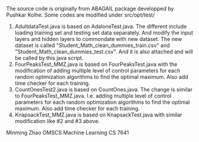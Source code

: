 
The source code is originally from ABAGAIL package developped by Pushkar Kolhe. Some codes are modified under src/opt/test/
1. AdultdataTest.java is based on AdaloneTest.java. The different include loading training set and testing set data separately. And modify the input layers and hidden layers to commondate with new dataset. The new dataset is called "Student_Math_clean_dummies_train.csv" and "Student_Math_clean_dummies_test.csv". And it is also attached and will be called by this java script. 
2. FourPeaksTest_MMZ.java is based on FourPeaksTest.java with the modification of adding multiple level of control parameters for each random optimization algorithms to find the optimal maximum. Also add time checker for each training. 
3. CountOnesTest2.java is based on CountOnes.java. The change is similar to FourPeaksTest_MMZ.java. I.e. adding multiple level of control parameters for each random optimization algorithms to find the optimal maximum. Also add time checker for each training. 
4. KnapsackTest_MMZ.java is based on KnapsackTest.java with similar modification like #2 and #3 above. 


Minming Zhao
OMSCS
Machine Learning CS 7641

